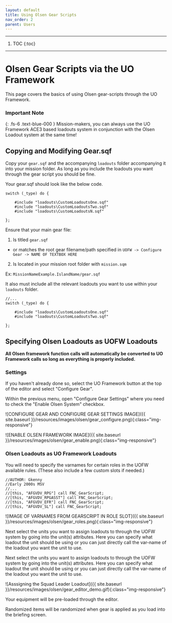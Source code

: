 ```yaml
---
layout: default
title: Using Olsen Gear Scripts
nav_order: 2
parent: Users
---
```


---

1. TOC
{:toc}

---

# Olsen Gear Scripts via the UO Framework

This page covers the basics of using Olsen gear-scripts through the UO Framework.

### Important Note
{: .fs-6 .text-blue-000 }
Mission-makers, you can always use the UO Framework ACE3 based loadouts system in conjunction with the Olsen Loadout system at the same time!

## Copying and Modifying Gear.sqf

Copy your ``gear.sqf`` and the accompanying ``loadouts`` folder accompanying it into your mission folder. As long as you include the loadouts you want through the gear script you should be fine.

Your gear.sqf should look like the below code.

```
switch (_type) do {

	#include "loadouts\CustomLoadoutsOne.sqf"
	#include "loadouts\CustomLoadoutsTwo.sqf"
	#include "loadouts\CustomLoadoutsN.sqf"

};
```

Ensure that your main gear file:
1. Is titled ``gear.sqf``
 - or matches the root gear filename/path specified in ``UOFW -> Configure Gear -> NAME OF TEXTBOX HERE``
2. Is located in your mission root folder with ``mission.sqm``

Ex: ``MissionNameExample.IslandName/gear.sqf``

It also must include all the relevant loadouts you want to use within your ``loadouts`` folder.

```
//...
switch (_type) do {

	#include "loadouts\CustomLoadoutsOne.sqf"
	#include "loadouts\CustomLoadoutsTwo.sqf"

};
```

## Specifying Olsen Loadouts as UOFW Loadouts

**All Olsen framework function calls will automatically be converted to UO Framework calls so long as everything is properly included.**

### Settings

If you haven't already done so, select the UO Framework button at the top of the editor and select "Configure Gear".

Within the previous menu, open "Configure Gear Settings" where you need to check the "Enable Olsen System" checkbox.

![CONFIGURE GEAR AND CONFIGURE GEAR SETTINGS IMAGE]({{ site.baseurl }}/resources/images/olsen/gear_configure.png){:class="img-responsive"}

![ENABLE OLSEN FRAMEWORK IMAGE]({{ site.baseurl }}/resources/images/olsen/gear_enable.png){:class="img-responsive"}

### Olsen Loadouts as UO Framework Loadouts

You will need to specify the varnames for certain roles in the UOFW available rules. (These also include a few custom slots if needed.)

```
//AUTHOR: Gkenny
//Early 2000s MSV
//...
//[this, "AFGVDV_RPG"] call FNC_GearScript;
//[this, "AFGVDV_RPGASST"] call FNC_GearScript;
//[this, "AFGVDV_EFR"] call FNC_GearScript;
//[this, "AFGVDV_SL"] call FNC_GearScript;
```

![IMAGE OF VARNAMES FROM GEARSCRIPT IN ROLE SLOT]({{ site.baseurl }}/resources/images/olsen/gear_roles.png){:class="img-responsive"}

Next select the units you want to assign loadouts to through the UOFW system by going into the unit(s) attributes. Here you can specify what loadout the unit should be using or you can just directly call the var-name of the loadout you want the unit to use.

Next select the units you want to assign loadouts to through the UOFW system by going into the unit(s) attributes. Here you can specify what loadout the unit should be using or you can just directly call the var-name of the loadout you want the unit to use.

![Asssigning the Squad Leader Loadout]({{ site.baseurl }}/resources/images/olsen/gear_editor_demo.gif){:class="img-responsive"}

Your equipment will be pre-loaded through the editor.

Randomized items will be randomized when gear is applied as you load into the briefing screen.
